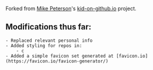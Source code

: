 Forked from [Mike Peterson](https://github.com/kid-on-github)'s [kid-on-github.io](https://kid-on-github.github.io/) project.

Modifications thus far:
--------
	- Replaced relevant personal info
	- Added styling for repos in:
		- c
	- Added a simple favicon set generated at [favicon.io](https://favicon.io/favicon-generator/)

